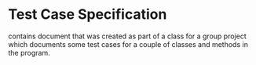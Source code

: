 # Test Case Specification

contains document that was created as part of a class for a group project which documents some test cases for a couple of classes and methods in the program.